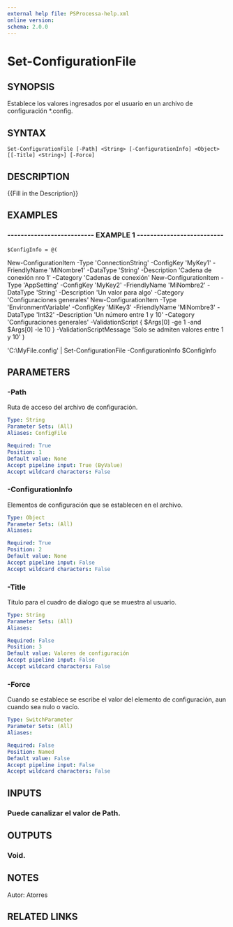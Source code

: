 ```yaml
---
external help file: PSProcessa-help.xml
online version: 
schema: 2.0.0
---
```


# Set-ConfigurationFile

## SYNOPSIS
Establece los valores ingresados por el usuario en un archivo de configuración *.config.

## SYNTAX

```
Set-ConfigurationFile [-Path] <String> [-ConfigurationInfo] <Object> [[-Title] <String>] [-Force]
```

## DESCRIPTION
{{Fill in the Description}}

## EXAMPLES

### -------------------------- EXAMPLE 1 --------------------------
```
$ConfigInfo = @(
```

New-ConfigurationItem -Type 'ConnectionString' -ConfigKey 'MyKey1' -FriendlyName 'MiNombre1' -DataType 'String' -Description 'Cadena de conexión nro 1' -Category 'Cadenas de conexión'
	New-ConfigurationItem -Type 'AppSetting' -ConfigKey 'MyKey2' -FriendlyName 'MiNombre2' -DataType 'String' -Description 'Un valor para algo' -Category 'Configuraciones generales'
	New-ConfigurationItem -Type 'EnvironmentVariable' -ConfigKey 'MiKey3' -FriendlyName 'MiNombre3' -DataType 'Int32' -Description 'Un número entre 1 y 10' -Category 'Configuraciones generales' -ValidationScript { $Args\[0\] -ge 1 -and $Args\[0\] -le 10 } -ValidationScriptMessage 'Solo se admiten valores entre 1 y 10'
)

'C:\MyFile.config' | Set-ConfigurationFile -ConfigurationInfo $ConfigInfo

## PARAMETERS

### -Path
Ruta de acceso del archivo de configuración.

```yaml
Type: String
Parameter Sets: (All)
Aliases: ConfigFile

Required: True
Position: 1
Default value: None
Accept pipeline input: True (ByValue)
Accept wildcard characters: False
```

### -ConfigurationInfo
Elementos de configuración que se establecen en el archivo.

```yaml
Type: Object
Parameter Sets: (All)
Aliases: 

Required: True
Position: 2
Default value: None
Accept pipeline input: False
Accept wildcard characters: False
```

### -Title
Titulo para el cuadro de dialogo que se muestra al usuario.

```yaml
Type: String
Parameter Sets: (All)
Aliases: 

Required: False
Position: 3
Default value: Valores de configuración
Accept pipeline input: False
Accept wildcard characters: False
```

### -Force
Cuando se establece se escribe el valor del elemento de configuración, aun cuando sea nulo o vacío.

```yaml
Type: SwitchParameter
Parameter Sets: (All)
Aliases: 

Required: False
Position: Named
Default value: False
Accept pipeline input: False
Accept wildcard characters: False
```

## INPUTS

### Puede canalizar el valor de Path.

## OUTPUTS

### Void.

## NOTES
Autor: Atorres

## RELATED LINKS

